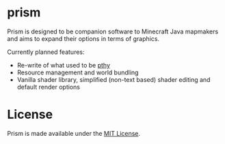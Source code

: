 # prism 

Prism is designed to be companion software to Minecraft Java mapmakers and aims to expand their options in terms of graphics.

Currently planned features:
- Re-write of what used to be [pthy](https://github.com/1h4a/pthy-source)
- Resource management and world bundling
- Vanilla shader library, simplified (non-text based) shader editing and default render options

# License

Prism is made available under the [MIT License](https://github.com/1h4a/prism/blob/main/LICENSE).
